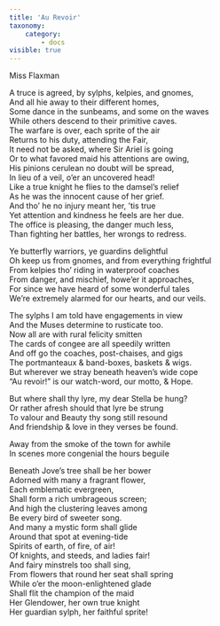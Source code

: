```yaml
---
title: 'Au Revoir'
taxonomy:
    category:
        - docs
visible: true
---
```


<div class="author">Miss Flaxman</div>

A truce is agreed, by sylphs, kelpies, and gnomes,  
And all hie away to their different homes,  
Some dance in the sunbeams, and some on the waves  
While others descend to their primitive caves.  
The warfare is over, each sprite of the air  
Returns to his duty, attending the Fair,  
It need not be asked, where Sir Ariel is going  
Or to what favored maid his attentions are owing,  
His pinions cerulean no doubt will be spread,  
In lieu of a veil, o’er an uncovered head!  
Like a true knight he flies to the damsel’s relief  
As he was the innocent cause of her grief.  
And tho’ he no injury meant her, ’tis true  
Yet attention and kindness he feels are her due.  
The office is pleasing, the danger much less,  
Than fighting her battles, her wrongs to redress.

Ye butterfly warriors, ye guardins delightful  
Oh keep us from gnomes, and from everything frightful  
From kelpies tho’ riding in waterproof coaches  
From danger, and mischief, howe’er it approaches,  
For since we have heard of some wonderful tales  
We’re extremely alarmed for our hearts, and our veils.  

The sylphs I am told have engagements in view  
And the Muses determine to rusticate too.  
Now all are with rural felicity smitten  
The cards of congee are all speedily written  
And off go the coaches, post-chaises, and gigs  
The portmanteaux & band-boxes, baskets & wigs.  
But wherever we stray beneath heaven’s wide cope  
“Au revoir!” is our watch-word, our motto, & Hope.

But where shall thy lyre, my dear Stella be hung?  
Or rather afresh should that lyre be strung  
To valour and Beauty thy song still resound  
And friendship & love in they verses be found.  

Away from the smoke of the town for awhile  
In scenes more congenial the hours beguile

Beneath Jove’s tree shall be her bower  
Adorned with many a fragrant flower,  
Each emblematic evergreen,  
Shall form a rich umbrageous screen;  
And high the clustering leaves among  
Be every bird of sweeter song.  
And many a mystic form shall glide  
Around that spot at evening-tide  
Spirits of earth, of fire, of air!  
Of knights, and steeds, and ladies fair!  
And fairy minstrels too shall sing,  
From flowers that round her seat shall spring  
While o’er the moon-enlightened glade  
Shall flit the champion of the maid  
Her Glendower, her own true knight  
Her guardian sylph, her faithful sprite!